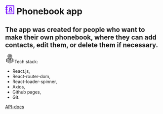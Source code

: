<h1>
<span class="icon-wrapper">
  <img src="./public/phonebook.png" width="30" height="30" alt="Icon" class="phonebook-icon" />
</span>
Phonebook app</h1>

<h2>The app was created for people who want to make their own phonebook, where they can add contacts, edit them, or delete them if necessary.</h2>

<img src="./public/tech-stack.png" alt="Alt Text" width="30" height="30" />Tech
stack:

<ul>
<li>React.js, </li>
<li>React-router-dom,</li> 
<li>React-loader-spinner,</li>
<li>Axios,</li>
<li>Github pages,</li>
<li>Git.</li>
</ul>

<a href="https://connections-api.herokuapp.com/docs/">API-docs</a>
